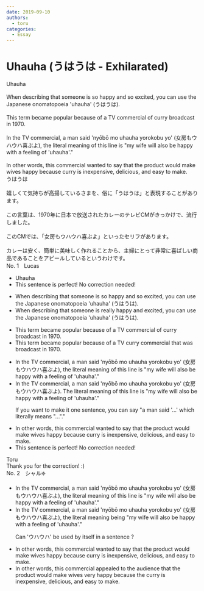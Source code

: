 ```yaml
---
date: 2019-09-10
authors:
  - toru
categories:
  - Essay
---
```


<h1 id="subject_show">Uhauha (うはうは - Exhilarated)</h1>
<div class="date" hidden>Sep 10, 2019 13:24</div>
<div id="post"><div id="body_show_ori">
Uhauha<br/><br/>When describing that someone is so happy and so excited, you can use the Japanese onomatopoeia 'uhauha' (うはうは).<br/><br/>This term became popular because of a TV commercial of curry broadcast in 1970.<br/><br/>In the TV commercial, a man said 'nyōbō mo uhauha yorokobu yo' (女房もウハウハ喜ぶよ), the literal meaning of this line is "my wife will also be happy with a feeling of 'uhauha'."<br/><br/>In other words, this commercial wanted to say that the product would make wives happy because curry is inexpensive, delicious, and easy to make.
</div></div>

<!-- more -->

<div id="post_ja"><div id="body_show_mo">
うはうは<br/><br/>嬉しくて気持ちが高揚しているさまを、俗に「うはうは」と表現することがあります。<br/><br/>この言葉は、1970年に日本で放送されたカレーのテレビCMがきっかけで、流行しました。<br/><br/>このCMでは、「女房もウハウハ喜ぶよ」といったセリフがあります。<br/><br/>カレーは安く、簡単に美味しく作れることから、主婦にとって非常に喜ばしい商品であることをアピールしているというわけです。
</div></div>
<div id="block"><div class="first_name"> No. 1　<span class="just_name">Lucas</span></div><div id="block2">
<ul class="correction_field">
<li class="incorrect">Uhauha</li>
<li class="corrected perfect">This sentence is perfect! No correction needed!</li>
</ul>
<ul class="correction_field">
<li class="incorrect">When describing that someone is so happy and so excited, you can use the Japanese onomatopoeia 'uhauha' (うはうは).</li>
<li class="corrected correct">
When describing that someone is <span class="f_blue">really</span> happy and excited, you can use the Japanese onomatopoeia 'uhauha' (うはうは).
</li>
</ul>
<ul class="correction_field">
<li class="incorrect">This term became popular because of a TV commercial of curry broadcast in 1970.</li>
<li class="corrected correct">
This term became popular because of a TV curry commercial <span class="f_blue">that was</span> broadcast in 1970.
</li>
</ul>
<ul class="correction_field">
<li class="incorrect">In the TV commercial, a man said 'nyōbō mo uhauha yorokobu yo' (女房もウハウハ喜ぶよ), the literal meaning of this line is "my wife will also be happy with a feeling of 'uhauha'."</li>
<li class="corrected correct">
In the TV commercial, a man said 'nyōbō mo uhauha yorokobu yo' (女房もウハウハ喜ぶよ). The literal meaning of this line is "my wife will also be happy with a feeling of 'uhauha'."
<p class="correction_comment">If you want to make it one sentence, you can say "a man said '...' which literally means "..."."</p>
</li>
</ul>
<ul class="correction_field">
<li class="incorrect">In other words, this commercial wanted to say that the product would make wives happy because curry is inexpensive, delicious, and easy to make.</li>
<li class="corrected perfect">This sentence is perfect! No correction needed!</li>
</ul>
</div><div class="name"><span class="just_name">Toru</span><br>
Thank you for the correction! :)
</div>
</div>
<div id="block"><div class="first_name"> No. 2　<span class="just_name">シャル❇️</span></div><div id="block2">
<ul class="correction_field">
<li class="incorrect">In the TV commercial, a man said 'nyōbō mo uhauha yorokobu yo' (女房もウハウハ喜ぶよ), the literal meaning of this line is "my wife will also be happy with a feeling of 'uhauha'."</li>
<li class="corrected correct">
In the TV commercial, a man said 'nyōbō mo uhauha yorokobu yo' (女房もウハウハ喜ぶよ), the literal meaning being "my wife will also be happy with a feeling of 'uhauha'."
<p class="correction_comment">Can 'ウハウハ' be used by itself in a sentence ?</p>
</li>
</ul>
<ul class="correction_field">
<li class="incorrect">In other words, this commercial wanted to say that the product would make wives happy because curry is inexpensive, delicious, and easy to make.</li>
<li class="corrected correct">
In other words, this commercial appealed to the audience that the product would make wives very happy because the curry is inexpensive, delicious, and easy to make.
</li>
</ul>
</div></div>
